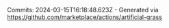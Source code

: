 Commits: 2024-03-15T16:18:48.623Z - Generated via https://github.com/marketplace/actions/artificial-grass
<br>
